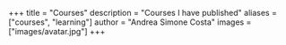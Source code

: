 +++
title = "Courses"
description = "Courses I have published"
aliases = ["courses", "learning"]
author = "Andrea Simone Costa"
images = ["images/avatar.jpg"]
+++
